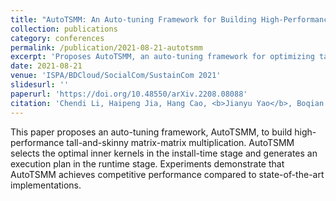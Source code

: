 ```yaml
---
title: "AutoTSMM: An Auto-tuning Framework for Building High-Performance Tall-and-Skinny Matrix-Matrix Multiplication on CPUs"
collection: publications
category: conferences
permalink: /publication/2021-08-21-autotsmm
excerpt: 'Proposes AutoTSMM, an auto-tuning framework for optimizing tall-and-skinny matrix-matrix multiplication.'
date: 2021-08-21
venue: 'ISPA/BDCloud/SocialCom/SustainCom 2021'
slidesurl: ''
paperurl: 'https://doi.org/10.48550/arXiv.2208.08088'
citation: 'Chendi Li, Haipeng Jia, Hang Cao, <b>Jianyu Yao</b>, Boqian Shi, Chunyang Xiang, Jinbo Sun, Pengqi Lu, Yunquan Zhang. (2021). &quot;AutoTSMM: An Auto-tuning Framework for Building High-Performance Tall-and-Skinny Matrix-Matrix Multiplication on CPUs.&quot; <i>ISPA/BDCloud/SocialCom/SustainCom 2021</i>. pp. 159-166.'
---
```


This paper proposes an auto-tuning framework, AutoTSMM, to build high-performance tall-and-skinny matrix-matrix multiplication. AutoTSMM selects the optimal inner kernels in the install-time stage and generates an execution plan in the runtime stage. Experiments demonstrate that AutoTSMM achieves competitive performance compared to state-of-the-art implementations.
